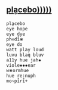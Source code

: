 ## [plḁcebo)))))](https://webmural.com/placebo)

```
plḁcebo
eye hope
eye dye
ph∞di̊⋇
eye do
watt play loud
luvu blaq bluv
a11y hue jah✸
viole✸✸✸ear
w⋇ormhue
hue re:nuph
mo~pi̊ri̊+
```